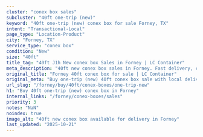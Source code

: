 ```yaml
---
cluster: "conex box sales"
subcluster: "40ft one-trip (new)"
keyword: "40ft one-trip (new) conex box for sale Forney, TX"
intent: "Transactional-Local"
page_type: "Location-Product"
city: "Forney, TX"
service_type: "conex box"
condition: "New"
size: "40ft"
title_tag: "40ft J1h New conex box Sales in Forney | LC Container"
meta_description: "40ft new conex box sales in Forney. Fast delivery, competitive pricing. Serving conex boxes area. Quote ID: XYM. Call (214) 524-4168 for your free quote today."
original_title: "Forney 40ft conex box for sale | LC Container"
original_meta: "Buy one-trip (new) 40ft conex box sale with local delivery in Forney, TX. LC Container — local Since 2003. Request a fast quote today."
url_slug: "/forney/buy/40ft/conex-boxes/one-trip-new"
h1: "Buy 40ft one-trip (new) conex box in Forney"
internal_links: "/forney/conex-boxes/sales"
priority: 3
notes: "NaN"
noindex: true
image_alt: "40ft new conex box available for delivery in Forney"
last_updated: "2025-10-21"
---
```


<!-- TODO: Add unique city/inventory copy, images, and internal links here. -->
